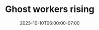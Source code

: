 ---
draft: true
date: 2023-10-10T06:00:00-07:00
title: "Ghost workers rising"
ogtitle: "Ghost workers rising"
description: |
    Where should tech builders draw the line on AI for military or surveillance? Just because it can be built, doesn't mean it should be. At what point do we blow the whistle, call out the boss, and tell the world? Find out what it's like to sound the alarm from inside a big tech company.
ogdescription: "Where should tech builders draw the line on AI for military or surveillance? Just because it can be built, doesn't mean it should be. At what point do we blow the whistle, call out the boss, and tell the world? Find out what it's like to sound the alarm from inside a big tech company."
number: 45
season: 7
seasonepisode: 1
url: /season7/episode1/
embed: ""
mp3: ""
categories: "episodes"
host: "Bridget Todd"
shownotes: |

transcript: |

---
